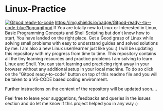 # Linux-Practice

[![Gitpod ready-to-code](https://github.com/7Ragnarok7/PortMapper/blob/master/image-src/python-logo.png?raw=true)](https://gitpod.io/#https://github.com/7Ragnarok7/Linux-Practice)
https://img.shields.io/badge/Gitpod-ready--to--code-blue?logo=gitpod
If You are totally new to Linux or Interested in Linux, Basic Programming Concepts and Shell Scripting but don't know how to start,
You have landed on the right place.
Get a Good grasp of Linux while solving small problems with easy to understand guides and solved solutions by me.
I am also a new Linux user/learner just like you :)
I will be updating this repository with my progress from time to time.
This repository contains all the tiny learning resources and practice problems I am solving to learn Linux and Shell.
You can start learning and practicing right away in your browser without any additional setup in your local machine.
To do so click on the "Gitpod ready-to-code" button on top of this readme file and you will be taken to a VS-CODE based coding environment.

Further instructions on the content of the repository will be updated soon....

Feel free to leave your sugggetions, feedbacks and queries in the issues section and do let me know if this project helped you in any way :)
